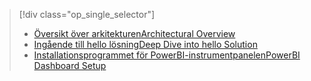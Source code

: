 > [!div class="op_single_selector"]
> * [<span data-ttu-id="8927e-101">Översikt över arkitekturen</span><span class="sxs-lookup"><span data-stu-id="8927e-101">Architectural Overview</span></span>](../articles/machine-learning/cortana-analytics-playbook-vehicle-telemetry.md)
> * [<span data-ttu-id="8927e-102">Ingående till hello lösning</span><span class="sxs-lookup"><span data-stu-id="8927e-102">Deep Dive into hello Solution</span></span>](../articles/machine-learning/cortana-analytics-playbook-vehicle-telemetry-deep-dive.md)
> * [<span data-ttu-id="8927e-103">Installationsprogrammet för PowerBI-instrumentpanelen</span><span class="sxs-lookup"><span data-stu-id="8927e-103">PowerBI Dashboard Setup</span></span>](../articles/machine-learning/cortana-analytics-playbook-vehicle-telemetry-powerbi.md)
> 
> 

